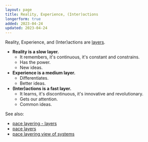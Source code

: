 ```yaml
---
layout: page
title: Reality, Experience, (Inter)actions
longerform: true
added: 2023-04-24
updated: 2023-04-24
---
```


Reality, Experience, and (Inter)actions are [layers](/layers/).

- **Reality is a slow layer.**
	- It remembers, it's continuous, it's constant and constrains.
	- Has the power.
	- New ideas.
- **Experience is a medium layer.**
	- Differentiates.
	- Better ideas.
- **(Inter)actions is a fast layer.**
	- It learns, it's discontinuous, it's innovative and revolutionary.
	- Gets our attention.
	- Common ideas.

See also:

- [pace layering - layers](/notes/systems-thinking/pace%20layering%20-%20layers.jpg)
- [pace layers](/notes/systems-thinking/pace%20layering.jpg)
- [pace layering view of systems](/notes/systems-thinking/pace-layered%20view%20of%20systems.jpg)
